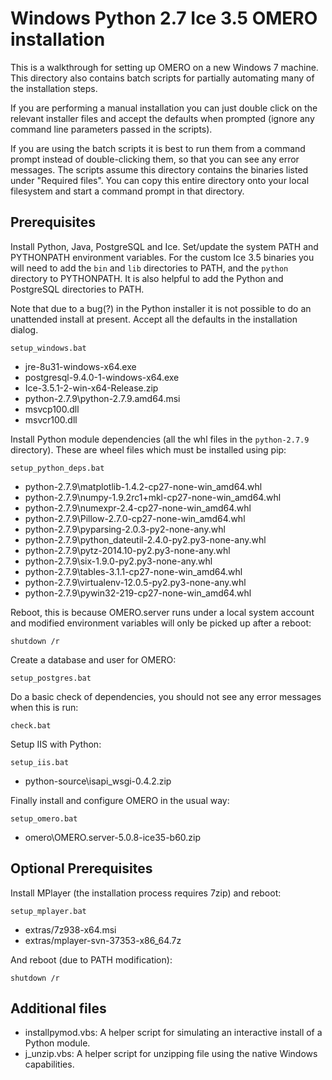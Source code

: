 Windows Python 2.7 Ice 3.5 OMERO installation
=============================================

This is a walkthrough for setting up OMERO on a new Windows 7 machine. This directory also contains batch scripts for partially automating many of the installation steps.

If you are performing a manual installation you can just double click on the relevant installer files and accept the defaults when prompted (ignore any command line parameters passed in the scripts).

If you are using the batch scripts it is best to run them from a command prompt instead of double-clicking them, so that you can see any error messages. The scripts assume this directory contains the binaries listed under "Required files". You can copy this entire directory onto your local filesystem and start a command prompt in that directory.


Prerequisites
-------------

Install Python, Java, PostgreSQL and Ice. Set/update the system PATH and PYTHONPATH environment variables. For the custom Ice 3.5 binaries you will need to add the `bin` and `lib` directories to PATH, and the `python` directory to PYTHONPATH. It is also helpful to add the Python and PostgreSQL directories to PATH.

Note that due to a bug(?) in the Python installer it is not possible to do an unattended install at present. Accept all the defaults in the installation dialog.

    setup_windows.bat

- jre-8u31-windows-x64.exe
- postgresql-9.4.0-1-windows-x64.exe
- Ice-3.5.1-2-win-x64-Release.zip
- python-2.7.9\python-2.7.9.amd64.msi
- msvcp100.dll
- msvcr100.dll

Install Python module dependencies (all the whl files in the `python-2.7.9` directory). These are wheel files which must be installed using pip:

    setup_python_deps.bat

- python-2.7.9\matplotlib-1.4.2-cp27-none-win_amd64.whl
- python-2.7.9\numpy-1.9.2rc1+mkl-cp27-none-win_amd64.whl
- python-2.7.9\numexpr-2.4-cp27-none-win_amd64.whl
- python-2.7.9\Pillow-2.7.0-cp27-none-win_amd64.whl
- python-2.7.9\pyparsing-2.0.3-py2-none-any.whl
- python-2.7.9\python_dateutil-2.4.0-py2.py3-none-any.whl
- python-2.7.9\pytz-2014.10-py2.py3-none-any.whl
- python-2.7.9\six-1.9.0-py2.py3-none-any.whl
- python-2.7.9\tables-3.1.1-cp27-none-win_amd64.whl
- python-2.7.9\virtualenv-12.0.5-py2.py3-none-any.whl
- python-2.7.9\pywin32-219-cp27-none-win_amd64.whl

Reboot, this is because OMERO.server runs under a local system account and modified environment variables will only be picked up after a reboot:

    shutdown /r

Create a database and user for OMERO:

    setup_postgres.bat

Do a basic check of dependencies, you should not see any error messages when this is run:

    check.bat

Setup IIS with Python:

    setup_iis.bat

- python-source\isapi_wsgi-0.4.2.zip

Finally install and configure OMERO in the usual way:

    setup_omero.bat

- omero\OMERO.server-5.0.8-ice35-b60.zip


Optional Prerequisites
----------------------

Install MPlayer (the installation process requires 7zip) and reboot:

    setup_mplayer.bat

- extras/7z938-x64.msi
- extras/mplayer-svn-37353-x86_64.7z

And reboot (due to PATH modification):

    shutdown /r


Additional files
----------------

- installpymod.vbs: A helper script for simulating an interactive install of a Python module.
- j_unzip.vbs: A helper script for unzipping file using the native Windows capabilities.
